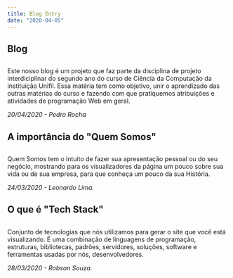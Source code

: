 ```yaml
---
title: Blog Entry
date: "2020-04-05"
---
```


## Blog <h2>

Este nosso blog é um projeto que faz parte da disciplina de projeto interdiciplinar do segundo ano do curso de Ciência da Computação da instituição Unifil. 
Essa matéria tem como objetivo, unir o aprendizado das outras matérias do curso e fazendo com que pratiquemos atribuições e atividades de programação Web em geral.

<cite> 20/04/2020 - Pedro Rocha <cite>

## A importância do "Quem Somos" <h2>

Quem Somos tem o intuito de fazer sua apresentação pessoal ou do seu negócio, mostrando para os visualizadores da página um pouco sobre sua vida ou de sua empresa, para que conheça um pouco da sua História.

<cite> 24/03/2020 - Leonardo Lima.<cite>

## O que é "Tech Stack" <h2>
Conjunto de tecnologias que nós utilizamos para gerar o site que você está visualizando. 
É uma combinação de linguagens de programação, estruturas, bibliotecas, padrões, servidores, soluções, software e ferramentas usadas por nós, desenvolvedores.

<cite> 28/03/2020 - Robson Souza. <cite>